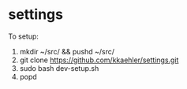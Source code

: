 settings
========

To setup:

1) mkdir ~/src/ && pushd ~/src/
2) git clone https://github.com/kkaehler/settings.git
3) sudo bash dev-setup.sh
4) popd
